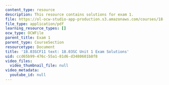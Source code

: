 ```yaml
---
content_type: resource
description: This resource contains solutions for exam 1.
file: https://ol-ocw-studio-app-production.s3.amazonaws.com/courses/18-03sc-differential-equations-fall-2011/ccd65b99476c55a181d6d3480601b8f8_MIT18_03SCF11_ex1s.pdf
file_type: application/pdf
learning_resource_types: []
ocw_type: OCWFile
parent_title: Exam 1
parent_type: CourseSection
resourcetype: Document
title: '18.03SCF11 text: 18.03SC Unit 1 Exam Solutions'
uid: ccd65b99-476c-55a1-81d6-d3480601b8f8
video_files:
  video_thumbnail_file: null
video_metadata:
  youtube_id: null
---
```

